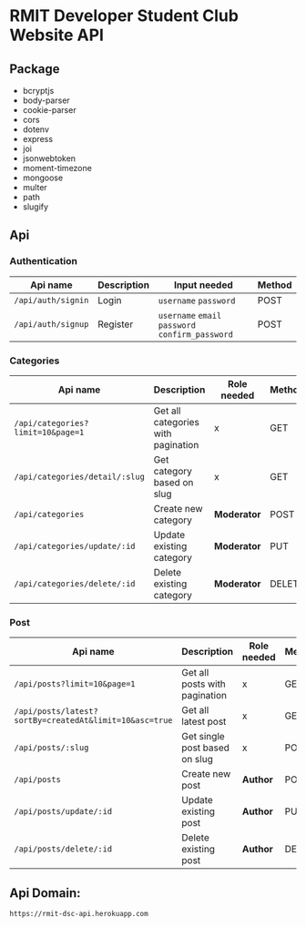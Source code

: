# RMIT Developer Student Club Website API

## Package

- bcryptjs
- body-parser
- cookie-parser
- cors
- dotenv
- express
- joi
- jsonwebtoken
- moment-timezone
- mongoose
- multer
- path
- slugify

## Api

### Authentication

| Api name           | Description | Input needed                                     | Method |
| ------------------ | ----------- | ------------------------------------------------ | ------ |
| `/api/auth/signin` | Login       | `username` `password`                            | POST   |
| `/api/auth/signup` | Register    | `username` `email` `password` `confirm_password` | POST   |

### Categories

| Api name                          | Description                        | Role needed   | Method |
| --------------------------------- | ---------------------------------- | ------------- | ------ |
| `/api/categories?limit=10&page=1` | Get all categories with pagination | x             | GET    |
| `/api/categories/detail/:slug`    | Get category based on slug         | x             | GET    |
| `/api/categories`                 | Create new category                | **Moderator** | POST   |
| `/api/categories/update/:id`      | Update existing category           | **Moderator** | PUT    |
| `/api/categories/delete/:id`      | Delete existing category           | **Moderator** | DELETE |

### Post

| Api name                                               | Description                   | Role needed | Method |
| ------------------------------------------------------ | ----------------------------- | ----------- | ------ |
| `/api/posts?limit=10&page=1`                           | Get all posts with pagination | x           | GET    |
| `/api/posts/latest?sortBy=createdAt&limit=10&asc=true` | Get all latest post           | x           | GET    |
| `/api/posts/:slug`                                     | Get single post based on slug | x           | POST   |
| `/api/posts`                                           | Create new post               | **Author**  | POST   |
| `/api/posts/update/:id`                                | Update existing post          | **Author**  | PUT    |
| `/api/posts/delete/:id`                                | Delete existing post          | **Author**  | DELETE |

## Api Domain:

`https://rmit-dsc-api.herokuapp.com`
